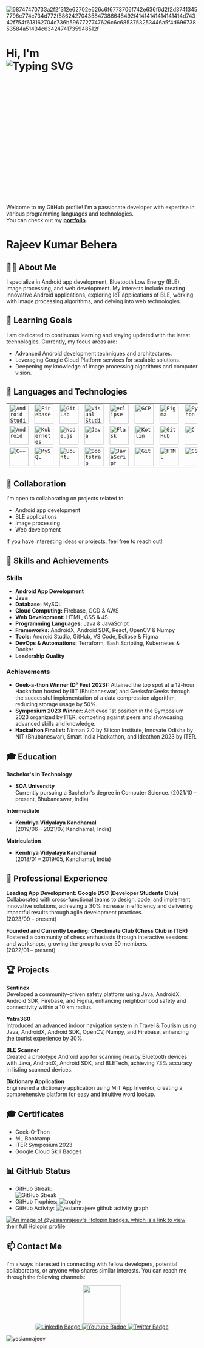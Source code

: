 ![68747470733a2f2f312e62702e626c6f6773706f742e636f6d2f2d37413457796e774c734d772f58624270435847386648492f41414141414141414d74342f754f613162704c736b5967727747626c6c6853753253446a5f4d69673853584a51434c63424741735948512f](https://github.com/yesiamrajeev/yesiamrajeev/assets/125568812/2368fa0f-6b3f-4c33-8e65-91b82785e85c)


# Hi, I'm <br> ![Typing SVG](https://readme-typing-svg.demolab.com?font=Pixelify+Sans&size=40&pause=1000&color=8742F5&background=1E27DC00&random=false&width=435&lines=Rajeev+kumar+Behera;Android+Developer+;Java+Developer+;Web+Developer+;Python+Developer+)
<img src="https://github.com/yesiamrajeev/yesiamrajeev/assets/125568812/36fae27d-aea9-4119-9bf8-de1a2b363a9e" alt="Circular Trimmed Photo" style="width: 5%; height: 8%; object-fit: cover; border-radius: 50%; overflow: hidden;">

Welcome to my GitHub profile! I'm a passionate developer with expertise in various programming languages and technologies. <br>
You can check out my [**portfolio**](https://rajeev28.me/).

# Rajeev Kumar Behera

## 👨‍💻 About Me
I specialize in Android app development, Bluetooth Low Energy (BLE), image processing, and web development. My interests include creating innovative Android applications, exploring IoT applications of BLE, working with image processing algorithms, and delving into web technologies.

## 🌱 Learning Goals
I am dedicated to continuous learning and staying updated with the latest technologies. Currently, my focus areas are:
- Advanced Android development techniques and architectures.
- Leveraging Google Cloud Platform services for scalable solutions.
- Deepening my knowledge of image processing algorithms and computer vision.

## 💬 Languages and Technologies
<div align="center">
	<table>
		<tr>
			<td><code><img width="50" src="https://user-images.githubusercontent.com/25181517/192108895-20dc3343-43e3-4a54-a90e-13a4abbc57b9.png" alt="Android Studio" title="Android Studio"/></code></td>
			<td><code><img width="50" src="https://user-images.githubusercontent.com/25181517/189716855-2c69ca7a-5149-4647-936d-780610911353.png" alt="Firebase" title="Firebase"/></code></td>
			<td><code><img width="50" src="https://user-images.githubusercontent.com/25181517/192108376-c675d39b-90f6-4073-bde6-5a9291644657.png" alt="GitLab" title="GitLab"/></code></td>
			<td><code><img width="50" src="https://user-images.githubusercontent.com/25181517/192108891-d86b6220-e232-423a-bf5f-90903e6887c3.png" alt="Visual Studio Code" title="Visual Studio Code"/></code></td>
			<td><code><img width="50" src="https://user-images.githubusercontent.com/25181517/192108892-6e9b5cdf-4e35-4a70-ad9a-801a93a07c1c.png" alt="eclipse" title="eclipse"/></code></td>
			<td><code><img width="50" src="https://user-images.githubusercontent.com/25181517/183911547-990692bc-8411-4878-99a0-43506cdb69cf.png" alt="GCP" title="GCP"/></code></td>
			<td><code><img width="50" src="https://user-images.githubusercontent.com/25181517/189715289-df3ee512-6eca-463f-a0f4-c10d94a06b2f.png" alt="Figma" title="Figma"/></code></td>
			<td><code><img width="50" src="https://user-images.githubusercontent.com/25181517/183423507-c056a6f9-1ba8-4312-a350-19bcbc5a8697.png" alt="Python" title="Python"/></code></td>
		</tr>
		<tr>
			<td><code><img width="50" src="https://user-images.githubusercontent.com/25181517/117269608-b7dcfb80-ae58-11eb-8e66-6cc8753553f0.png" alt="Android" title="Android"/></code></td>
			<td><code><img width="50" src="https://user-images.githubusercontent.com/25181517/182534006-037f08b5-8e7b-4e5f-96b6-5d2a5558fa85.png" alt="Kubernetes" title="Kubernetes"/></code></td>
			<td><code><img width="50" src="https://user-images.githubusercontent.com/25181517/183568594-85e280a7-0d7e-4d1a-9028-c8c2209e073c.png" alt="Node.js" title="Node.js"/></code></td>
			<td><code><img width="50" src="https://user-images.githubusercontent.com/25181517/117201156-9a724800-adec-11eb-9a9d-3cd0f67da4bc.png" alt="Java" title="Java"/></code></td>
			<td><code><img width="50" src="https://user-images.githubusercontent.com/25181517/183423775-2276e25d-d43d-4e58-890b-edbc88e915f7.png" alt="Flask" title="Flask"/></code></td>
			<td><code><img width="50" src="https://user-images.githubusercontent.com/25181517/185062810-7ee0c3d2-17f2-4a98-9d8a-a9576947692b.png" alt="Kotlin" title="Kotlin"/></code></td>
			<td><code><img width="50" src="https://user-images.githubusercontent.com/25181517/192108374-8da61ba1-99ec-41d7-80b8-fb2f7c0a4948.png" alt="GitHub" title="GitHub"/></code></td>
			<td><code><img width="50" src="https://user-images.githubusercontent.com/25181517/192106070-46255bcf-65e6-4c6b-a296-bf8d0d8fb2a7.png" alt="C" title="C"/></code></td>
		</tr>
		<tr>
			<td><code><img width="50" src="https://user-images.githubusercontent.com/25181517/192106073-90fffafe-3562-4ff9-a37e-c77a2da0ff58.png" alt="C++" title="C++"/></code></td>
			<td><code><img width="50" src="https://user-images.githubusercontent.com/25181517/183896128-ec99105a-ec1a-4d85-b08b-1aa1620b2046.png" alt="MySQL" title="MySQL"/></code></td>
			<td><code><img width="50" src="https://user-images.githubusercontent.com/25181517/186884153-99edc188-e4aa-4c84-91b0-e2df260ebc33.png" alt="Ubuntu" title="Ubuntu"/></code></td>
			<td><code><img width="50" src="https://user-images.githubusercontent.com/25181517/183898054-b3d693d4-dafb-4808-a509-bab54cf5de34.png" alt="Bootstrap" title="Bootstrap"/></code></td>
			<td><code><img width="50" src="https://user-images.githubusercontent.com/25181517/117447155-6a868a00-af3d-11eb-9cfe-245df15c9f3f.png" alt="JavaScript" title="JavaScript"/></code></td>
			<td><code><img width="50" src="https://user-images.githubusercontent.com/25181517/192108372-f71d70ac-7ae6-4c0d-8395-51d8870c2ef0.png" alt="Git" title="Git"/></code></td>
			<td><code><img width="50" src="https://user-images.githubusercontent.com/25181517/192158954-f88b5814-d510-4564-b285-dff7d6400dad.png" alt="HTML" title="HTML"/></code></td>
			<td><code><img width="50" src="https://user-images.githubusercontent.com/25181517/183898674-75a4a1b1-f960-4ea9-abcb-637170a00a75.png" alt="CSS" title="CSS"/></code></td>
		</tr>
	</table>
</div>

## 💼 Collaboration
I'm open to collaborating on projects related to:
- Android app development
- BLE applications
- Image processing
- Web development

If you have interesting ideas or projects, feel free to reach out!

## 🚀 Skills and Achievements

### Skills
- **Android App Development**
- **Java**
- **Database:** MySQL
- **Cloud Computing:** Firebase, GCD & AWS
- **Web Development:** HTML, CSS & JS
- **Programming Languages:** Java & JavaScript
- **Frameworks:** AndroidX, Android SDK, React, OpenCV & Numpy
- **Tools:** Android Studio, GitHub, VS Code, Eclipse & Figma
- **DevOps & Automations:** Terraform, Bash Scripting, Kubernetes & Docker
- **Leadership Quality**

### Achievements
- **Geek-a-thon Winner (D³ Fest 2023):** Attained the top spot at a 12-hour Hackathon hosted by IIIT (Bhubaneswar) and GeeksforGeeks through the successful implementation of a data compression algorithm, reducing storage usage by 50%.
- **Symposium 2023 Winner:** Achieved 1st position in the Symposium 2023 organized by ITER, competing against peers and showcasing advanced skills and knowledge.
- **Hackathon Finalist:** Nirman 2.0 by Silicon Institute, Innovate Odisha by NIT (Bhubaneswar), Smart India Hackathon, and Ideathon 2023 by ITER.

## 🎓 Education
**Bachelor's in Technology**
- **SOA University**  
  Currently pursuing a Bachelor's degree in Computer Science.
  (2021/10 – present, Bhubaneswar, India)

**Intermediate**
- **Kendriya Vidyalaya Kandhamal**  
  (2019/06 – 2021/07, Kandhamal, India)

**Matriculation**
- **Kendriya Vidyalaya Kandhamal**  
  (2018/01 – 2019/05, Kandhamal, India)

## 💼 Professional Experience

**Leading App Development: Google DSC (Developer Students Club)**  
Collaborated with cross-functional teams to design, code, and implement innovative solutions, achieving a 30% increase in efficiency and delivering impactful results through agile development practices.  
(2023/09 – present)

**Founded and Currently Leading: Checkmate Club (Chess Club in ITER)**  
Fostered a community of chess enthusiasts through interactive sessions and workshops, growing the group to over 50 members.  
(2022/01 – present)

## 🏆 Projects

**Sentinex**  
Developed a community-driven safety platform using Java, AndroidX, Android SDK, Firebase, and Figma, enhancing neighborhood safety and connectivity within a 10 km radius.

**Yatra360**  
Introduced an advanced indoor navigation system in Travel & Tourism using Java, AndroidX, Android SDK, OpenCV, Numpy, and Firebase, enhancing the tourist experience by 30%.

**BLE Scanner**  
Created a prototype Android app for scanning nearby Bluetooth devices with Java, AndroidX, Android SDK, and BLETech, achieving 73% accuracy in listing scanned devices.

**Dictionary Application**  
Engineered a dictionary application using MIT App Inventor, creating a comprehensive platform for easy and intuitive word lookup.

## 🎓 Certificates
- Geek-O-Thon
- ML Bootcamp
- ITER Symposium 2023
- Google Cloud Skill Badges

## 📊 GitHub Status
- GitHub Streak: <br> ![GitHub Streak](https://streak-stats.demolab.com?user=yesiamrajeev&theme=shadow-purple&border_radius=4.8)
- GitHub Trophies: ![trophy](https://github-profile-trophy.vercel.app/?username=yesiamrajeev&theme=onedark)
- GitHub Activity: ![yesiamrajeev github activity graph](https://github-readme-activity-graph.vercel.app/graph?username=yesiamrajeev&bg_color=140123&color=6d24c6&line=000000&point=a400f0&area=true&hide_border=true)

[![An image of @yesiamrajeev's Holopin badges, which is a link to view their full Holopin profile](https://holopin.me/yesiamrajeev)](https://holopin.io/@yesiamrajeev)

## 📫 Contact Me

I'm always interested in connecting with fellow developers, potential collaborators, or anyone who shares similar interests. You can reach me through the following channels:

<div id="header" align="center">
  <img src="https://media.giphy.com/media/M9gbBd9nbDrOTu1Mqx/giphy.gif" width="100"/>
</div>
<div id="badges"align="center" >
  <a href="https://www.linkedin.com/in/rajeev-kumar-behera-36403428b/">
    <img src="https://img.shields.io/badge/LinkedIn-blue?style=for-the-badge&logo=linkedin&logoColor=white" alt="LinkedIn Badge"/>
  </a>
  <a href="mailto:rajeev.220077@gmail.com">
    <img src="https://img.shields.io/badge/Gmail-D14836?style=for-the-badge&logo=gmail&logoColor=white" alt="Youtube Badge"/>
  </a>
  <a href="https://www.instagram.com/yes._.i._.am/">
    <img src="https://img.shields.io/badge/Instagram-E4405F?style=for-the-badge&logo=instagram&logoColor=white" alt="Twitter Badge"/>
  </a>
</div>

<p align="left"> <img src="https://komarev.com/ghpvc/?username=yesiamrajeev&label=Profile%20views&color=0e75b6&style=flat" alt="yesiamrajeev" /> </p>


